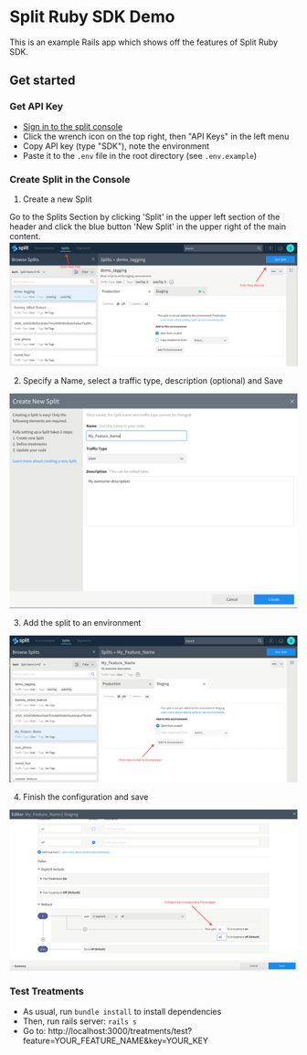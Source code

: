 # Split Ruby SDK Demo

This is an example Rails app which shows off the features of Split Ruby SDK.

## Get started

### Get API Key

- [Sign in to the split console](https://app.split.io/login)
- Click the wrench icon on the top right, then "API Keys" in the left menu
- Copy API key (type "SDK"), note the environment
- Paste it to the `.env` file in the root directory (see `.env.example`)

### Create Split in the Console

1) Create a new Split

Go to the Splits Section by clicking 'Split' in the upper left section of the header and click the blue button 'New Split' in the upper right of the main content.
![New Split](/public/new_split.png?raw=true "New Split")

2) Specify a Name, select a traffic type, description (optional) and Save

![Create Split](/public/create_split.png?raw=true "Create Split")

3) Add the split to an environment

![Add to Environment](/public/add_to_env.png?raw=true "Add to Environment")

4) Finish the configuration and save

![Configure Split](/public/configure_in_env.png?raw=true "Configure Split")

### Test Treatments

- As usual, run `bundle install` to install dependencies
- Then, run rails server: `rails s`
- Go to: http://localhost:3000/treatments/test?feature=YOUR_FEATURE_NAME&key=YOUR_KEY
